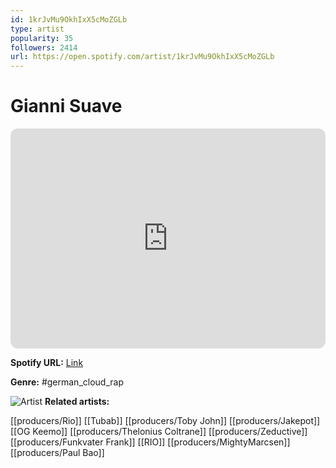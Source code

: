 ```yaml
---
id: 1krJvMu9OkhIxX5cMoZGLb
type: artist
popularity: 35
followers: 2414
url: https://open.spotify.com/artist/1krJvMu9OkhIxX5cMoZGLb
---
```

# Gianni Suave

<iframe style="border-radius:12px" src="https://open.spotify.com/embed/artist/1krJvMu9OkhIxX5cMoZGLb" width="100%" height="352" frameBorder="0" allowfullscreen="" allow="autoplay; clipboard-write; encrypted-media; fullscreen; picture-in-picture" loading="lazy"></iframe>

**Spotify URL:** [Link](https://open.spotify.com/artist/1krJvMu9OkhIxX5cMoZGLb)

**Genre:**  #german_cloud_rap

![Artist](https://i.scdn.co/image/ab6761610000e5eb53343ff95c4c0f195def850e)
**Related artists:**

[[producers/Rio]]
[[Tubab]]
[[producers/Toby John]]
[[producers/Jakepot]]
[[OG Keemo]]
[[producers/Thelonius Coltrane]]
[[producers/Zeductive]]
[[producers/Funkvater Frank]]
[[RIO]]
[[producers/MightyMarcsen]]
[[producers/Paul Bao]]
